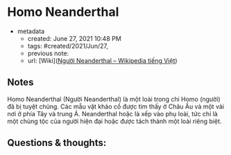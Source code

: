 ---
---

# Homo Neanderthal

- metadata
	- created: June 27, 2021 10:48 PM
	- tags: #created/2021/Jun/27,
	- previous note:
	- url: [Wiki]([Người Neanderthal – Wikipedia tiếng Việt](https://vi.wikipedia.org/wiki/Ng%C6%B0%E1%BB%9Di_Neanderthal))

## Notes
Homo Neanderthal (Người Neanderthal) là một loài trong chi Homo (người) đã bị tuyệt chủng. Các mẫu vật khảo cổ được tìm thấy ở Châu Âu và một vài nơi ở phía Tây và trung Á.
Neanderthal hoặc là xếp vào phụ loài, tức chỉ là một chủng tộc của người hiện đại hoặc được tách thành một loài riêng biệt.

## Questions & thoughts:


